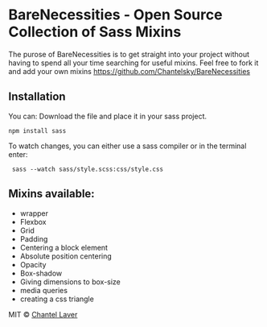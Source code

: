 # BareNecessities - Open Source Collection of Sass Mixins
The purose of BareNecessities is to get straight into your project without having to spend all your time searching for useful mixins.
Feel free to fork it and add your own mixins https://github.com/Chantelsky/BareNecessities

## Installation

You can:
Download the file and place it in your sass project.

```npm install sass```

To watch changes, you can either use a sass compiler or in the terminal enter:

``` sass --watch sass/style.scss:css/style.css```


## Mixins available:
* wrapper
* Flexbox
* Grid
* Padding
* Centering a block element
* Absolute position centering
* Opacity
* Box-shadow
* Giving dimensions to box-size
* media queries
* creating a css triangle

MIT © [Chantel Laver]()
